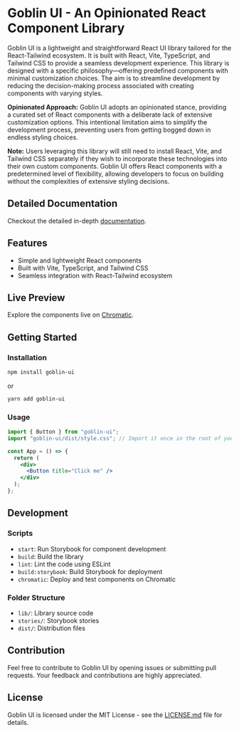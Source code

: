 # Goblin UI - An Opinionated React Component Library

Goblin UI is a lightweight and straightforward React UI library tailored for the React-Tailwind ecosystem. It is built with React, Vite, TypeScript, and Tailwind CSS to provide a seamless development experience. This library is designed with a specific philosophy—offering predefined components with minimal customization choices. The aim is to streamline development by reducing the decision-making process associated with creating components with varying styles.

**Opinionated Approach:**
Goblin UI adopts an opinionated stance, providing a curated set of React components with a deliberate lack of extensive customization options. This intentional limitation aims to simplify the development process, preventing users from getting bogged down in endless styling choices.

**Note:** Users leveraging this library will still need to install React, Vite, and Tailwind CSS separately if they wish to incorporate these technologies into their own custom components. Goblin UI offers React components with a predetermined level of flexibility, allowing developers to focus on building without the complexities of extensive styling decisions.

## Detailed Documentation

Checkout the detailed in-depth [documentation](https://qur786.github.io/goblin-ui/).

## Features

- Simple and lightweight React components
- Built with Vite, TypeScript, and Tailwind CSS
- Seamless integration with React-Tailwind ecosystem

## Live Preview

Explore the components live on [Chromatic](https://main--65bf62db67958723222ca2d1.chromatic.com/).

## Getting Started

### Installation

```bash
npm install goblin-ui
```

or

```bash
yarn add goblin-ui
```

### Usage

```jsx
import { Button } from "goblin-ui";
import "goblin-ui/dist/style.css"; // Import it once in the root of your repo.

const App = () => {
  return (
    <div>
      <Button title="Click me" />
    </div>
  );
};
```

## Development

### Scripts

- `start`: Run Storybook for component development
- `build`: Build the library
- `lint`: Lint the code using ESLint
- `build:storybook`: Build Storybook for deployment
- `chromatic`: Deploy and test components on Chromatic

### Folder Structure

- `lib/`: Library source code
- `stories/`: Storybook stories
- `dist/`: Distribution files

## Contribution

Feel free to contribute to Goblin UI by opening issues or submitting pull requests. Your feedback and contributions are highly appreciated.

## License

Goblin UI is licensed under the MIT License - see the [LICENSE.md](https://github.com/qur786/goblin-ui/blob/main/LICENSE) file for details.
